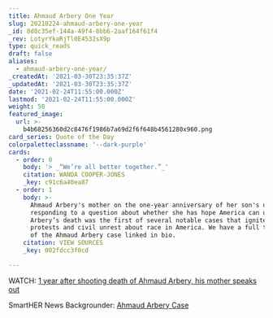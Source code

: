 ```yaml
---
title: Ahmaud Arbery One Year
slug: 20210224-ahmaud-arbery-one-year
_id: 8d8c35ef-144a-49f4-8bb6-2aaf164f61f4
_rev: LotyrYkaRjTl0E4532sX9p
type: quick_reads
draft: false
aliases:
  - ahmaud-arbery-one-year/
_createdAt: '2021-03-30T23:35:37Z'
_updatedAt: '2021-03-30T23:35:37Z'
date: '2021-02-24T11:55:00.000Z'
lastmod: '2021-02-24T11:55:00.000Z'
weight: 50
featured_image:
  url: >-
    b4b68256360d2c8476f1986b7a69d2f6f648b4561280x960.png
card_series: Quote of the Day
colorpaletteclassname: '--dark-purple'
cards:
  - order: 0
    body: '> _“We’re all better together.”_'
    citation: WANDA COOPER-JONES
    _key: c91c6a40ea87
  - order: 1
    body: >-
      Ahmaud Arbery's mother on the one-year anniversary of her son's death,
      responding to a question about whether she has hope America can unite.
      Arbery’s death was the first of several notable cases that ignited debate,
      protests and civil unrest about race in America. We have a full timeline
      of the Ahmaud Arbery case linked in bio.
    citation: VIEW SOURCES
    _key: 002fdcc3f0cd

---
```

WATCH: [1 year after shooting death of Ahmaud Arbery, his mother speaks out](https://www.today.com/video/1-year-after-shooting-death-of-ahmaud-arbery-his-mother-speaks-out-101444677838)

SmartHER News Backgrounder: [Ahmaud Arbery Case](https://smarthernews.com/article/developing-story-ahmaud-arbery-case/)